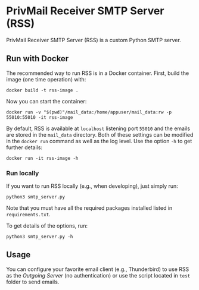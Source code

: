 PrivMail Receiver SMTP Server (RSS)
===================================

PrivMail Receiver SMTP Server (RSS) is a custom Python SMTP server.

## Run with Docker

The recommended way to run RSS is in a Docker container. First, build the image (one time operation) with:

```
docker build -t rss-image .
```

Now you can start the container:

```
docker run -v "$(pwd)"/mail_data:/home/appuser/mail_data:rw -p 55010:55010 -it rss-image
```

By default, RSS is available at `localhost` listening port `55010` and the emails are stored in the `mail_data` directory. Both of these settings can be modified in the `docker run` command as well as the log level. Use the option `-h` to get further details:

```
docker run -it rss-image -h
```

### Run locally

If you want to run RSS locally (e.g., when developing), just simply run:

```
python3 smtp_server.py
```

Note that you must have all the required packages installed listed in `requirements.txt`.

To get details of the options, run:

```
python3 smtp_server.py -h
```

## Usage

You can configure your favorite email client (e.g., Thunderbird) to use RSS as the *Outgoing Server* (no authentication) or use the script located in `test` folder to send emails.
